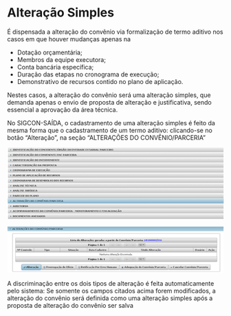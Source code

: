 # Alteração Simples

É dispensada a alteração do convênio via formalização de termo aditivo nos casos em que houver mudanças apenas na

*  Dotação orçamentária;
* Membros da equipe executora; 
* Conta bancária específica;  
* Duração das etapas no cronograma de execução;
* Demonstrativo de recursos contido no plano de aplicação.


Nestes casos, a alteração do convênio será uma alteração simples, que demanda apenas o envio de proposta de alteração e justificativa, sendo essencial a aprovação da área técnica. 

No SIGCON-SAÍDA, o cadastramento de uma alteração simples é feito da mesma forma que o cadastramento de um termo aditivo: clicando-se no botão “Alteração”, na seção “ALTERAÇÕES DO CONVÊNIO/PARCERIA”

![](../../../.gitbook/assets/image%20%28123%29.png)

![](../../../.gitbook/assets/image%20%28100%29.png)

A discriminação entre os dois tipos de alteração é feita automaticamente pelo sistema: Se somente os campos citados acima forem modificados, a alteração do convênio será definida como uma alteração simples após a proposta de alteração do convênio ser salva

